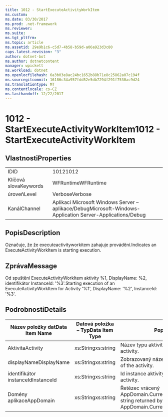 ```yaml
---
title: 1012 - StartExecuteActivityWorkItem
ms.custom: 
ms.date: 03/30/2017
ms.prod: .net-framework
ms.reviewer: 
ms.suite: 
ms.tgt_pltfrm: 
ms.topic: article
ms.assetid: 29e9b1c6-c5d7-4b58-b59d-a06a923d3c80
caps.latest.revision: "3"
author: dotnet-bot
ms.author: dotnetcontent
manager: wpickett
ms.workload: dotnet
ms.openlocfilehash: 6a3b03e8ac24bc1652b88b71e8c25862a07c194f
ms.sourcegitcommit: 16186c34a957fdd52e5db7294f291f7530ac9d24
ms.translationtype: MT
ms.contentlocale: cs-CZ
ms.lasthandoff: 12/22/2017
---
```

# <a name="1012---startexecuteactivityworkitem"></a><span data-ttu-id="55e1d-102">1012 - StartExecuteActivityWorkItem</span><span class="sxs-lookup"><span data-stu-id="55e1d-102">1012 - StartExecuteActivityWorkItem</span></span>
## <a name="properties"></a><span data-ttu-id="55e1d-103">Vlastnosti</span><span class="sxs-lookup"><span data-stu-id="55e1d-103">Properties</span></span>  
  
|||  
|-|-|  
|<span data-ttu-id="55e1d-104">ID</span><span class="sxs-lookup"><span data-stu-id="55e1d-104">ID</span></span>|<span data-ttu-id="55e1d-105">1012</span><span class="sxs-lookup"><span data-stu-id="55e1d-105">1012</span></span>|  
|<span data-ttu-id="55e1d-106">Klíčová slova</span><span class="sxs-lookup"><span data-stu-id="55e1d-106">Keywords</span></span>|<span data-ttu-id="55e1d-107">WFRuntime</span><span class="sxs-lookup"><span data-stu-id="55e1d-107">WFRuntime</span></span>|  
|<span data-ttu-id="55e1d-108">úroveň</span><span class="sxs-lookup"><span data-stu-id="55e1d-108">Level</span></span>|<span data-ttu-id="55e1d-109">Verbose</span><span class="sxs-lookup"><span data-stu-id="55e1d-109">Verbose</span></span>|  
|<span data-ttu-id="55e1d-110">Kanál</span><span class="sxs-lookup"><span data-stu-id="55e1d-110">Channel</span></span>|<span data-ttu-id="55e1d-111">Aplikaci Microsoft Windows Server – aplikace/Debug</span><span class="sxs-lookup"><span data-stu-id="55e1d-111">Microsoft-Windows-Application Server-Applications/Debug</span></span>|  
  
## <a name="description"></a><span data-ttu-id="55e1d-112">Popis</span><span class="sxs-lookup"><span data-stu-id="55e1d-112">Description</span></span>  
 <span data-ttu-id="55e1d-113">Označuje, že že executeactivityworkitem zahajuje provádění.</span><span class="sxs-lookup"><span data-stu-id="55e1d-113">Indicates an ExecuteActivityWorkItem is starting execution.</span></span>  
  
## <a name="message"></a><span data-ttu-id="55e1d-114">Zpráva</span><span class="sxs-lookup"><span data-stu-id="55e1d-114">Message</span></span>  
 <span data-ttu-id="55e1d-115">Od spuštění ExecuteActivityWorkItem aktivity %1, DisplayName: %2, identifikátor InstanceId: '%3'.</span><span class="sxs-lookup"><span data-stu-id="55e1d-115">Starting execution of an ExecuteActivityWorkItem for Activity '%1', DisplayName: '%2', InstanceId: '%3'.</span></span>  
  
## <a name="details"></a><span data-ttu-id="55e1d-116">Podrobnosti</span><span class="sxs-lookup"><span data-stu-id="55e1d-116">Details</span></span>  
  
|<span data-ttu-id="55e1d-117">Název položky dat</span><span class="sxs-lookup"><span data-stu-id="55e1d-117">Data Item Name</span></span>|<span data-ttu-id="55e1d-118">Datová položka – Typ</span><span class="sxs-lookup"><span data-stu-id="55e1d-118">Data Item Type</span></span>|<span data-ttu-id="55e1d-119">Popis</span><span class="sxs-lookup"><span data-stu-id="55e1d-119">Description</span></span>|  
|--------------------|--------------------|-----------------|  
|<span data-ttu-id="55e1d-120">Aktivita</span><span class="sxs-lookup"><span data-stu-id="55e1d-120">Activity</span></span>|<span data-ttu-id="55e1d-121">xs:String</span><span class="sxs-lookup"><span data-stu-id="55e1d-121">xs:string</span></span>|<span data-ttu-id="55e1d-122">Název typu aktivity.</span><span class="sxs-lookup"><span data-stu-id="55e1d-122">The type name of the activity.</span></span>|  
|<span data-ttu-id="55e1d-123">displayName</span><span class="sxs-lookup"><span data-stu-id="55e1d-123">DisplayName</span></span>|<span data-ttu-id="55e1d-124">xs:String</span><span class="sxs-lookup"><span data-stu-id="55e1d-124">xs:string</span></span>|<span data-ttu-id="55e1d-125">Zobrazovaný název aktivity.</span><span class="sxs-lookup"><span data-stu-id="55e1d-125">The display name of the activity.</span></span>|  
|<span data-ttu-id="55e1d-126">identifikátor instanceId</span><span class="sxs-lookup"><span data-stu-id="55e1d-126">InstanceId</span></span>|<span data-ttu-id="55e1d-127">xs:String</span><span class="sxs-lookup"><span data-stu-id="55e1d-127">xs:string</span></span>|<span data-ttu-id="55e1d-128">Id instance aktivity.</span><span class="sxs-lookup"><span data-stu-id="55e1d-128">The instance id of the activity.</span></span>|  
|<span data-ttu-id="55e1d-129">Domény aplikace</span><span class="sxs-lookup"><span data-stu-id="55e1d-129">AppDomain</span></span>|<span data-ttu-id="55e1d-130">xs:String</span><span class="sxs-lookup"><span data-stu-id="55e1d-130">xs:string</span></span>|<span data-ttu-id="55e1d-131">Řetězec vrácený AppDomain.CurrentDomain.FriendlyName.</span><span class="sxs-lookup"><span data-stu-id="55e1d-131">The string returned by AppDomain.CurrentDomain.FriendlyName.</span></span>|
